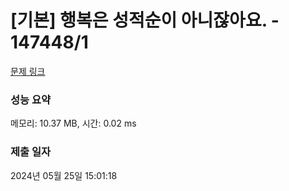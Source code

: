 # [기본] 행복은 성적순이 아니잖아요. - 147448/1 

[문제 링크](https://level.goorm.io/exam/147448/%EA%B8%B0%EB%B3%B8-%ED%96%89%EB%B3%B5%EC%9D%80-%EC%84%B1%EC%A0%81%EC%88%9C%EC%9D%B4-%EC%95%84%EB%8B%88%EC%9E%96%EC%95%84%EC%9A%94/quiz/1) 

### 성능 요약

메모리: 10.37 MB, 시간: 0.02 ms

### 제출 일자

2024년 05월 25일 15:01:18

